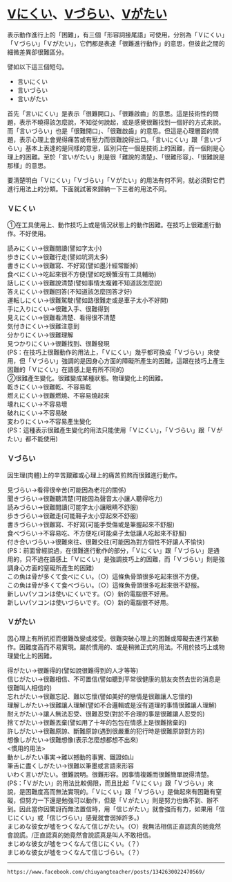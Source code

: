 # [Ⅴにくい](にくい（難い／悪い）)、[Ⅴづらい](づらい（辛い）)、[Ⅴがたい](がたい（難い）)

表示動作進行上的「困難」，有三個「形容詞接尾語」可使用，分別為「Ｖにくい」「Ｖづらい」「Ｖがたい」，它們都是表達「很難進行動作」的意思，但彼此之間的細微差異卻很難區分。

譬如以下這三個短句。  
- 言いにくい  
- 言いづらい  
- 言いがたい

首先「言いにくい」是表示「很難開口」、「很難啟齒」的意思。這是技術性的問題，表示不曉得該怎麼說，不知從何說起，或是感覺很難找到一個好的方式來說。而「言いづらい」也是「很難開口」、「很難啟齒」的意思。但這是心理層面的問題，表示心理上會覺得痛苦或有壓力而很難說得出口。「言いにくい」跟「言いづらい」基本上表達的是同樣的意思，區別只在一個是技術上的困難，而一個則是心理上的困難。至於「言いがたい」則是很「難說的清楚」、「很難形容」、「很難說是那樣」的意思。

要清楚明白「Ｖにくい」「Ｖづらい」「Ｖがたい」的用法有何不同，就必須對它們進行用法上的分類。下面就試著來歸納一下三者的用法不同。

### Ｖにくい  
①在工具使用上、動作技巧上或是情況狀態上的動作困難。在技巧上很難進行動作。不好使用。  

読みにくい→很難閱讀(譬如字太小)  
歩きにくい→很難行走(譬如坑洞太多)  
書きにくい→很難寫、不好寫(譬如墨汁經常斷掉)  
食べにくい→吃起來很不方便(譬如吃螃蟹沒有工具輔助)  
話しにくい→很難說清楚(譬如事情太複雜不知道該怎麼說)  
答えにくい→很難回答(不知道該怎麼回答才好)  
運転しにくい→很難駕駛(譬如路很難走或是車子太小不好開)  
手に入りにくい→很難入手、很難得到  
見えにくい→很難看清楚、看得很不清楚  
気付きにくい→很難注意到  
分かりにくい→很難理解  
見つかりにくい→很難找到、很難發現  
(PS：在技巧上很難動作的用法上，「Ｖにくい」幾乎都可換成「Ｖづらい」來使用，但「Ｖづらい」強調的是因身心方面的障礙所產生的困難，這跟在技巧上產生困難的「Ｖにくい」在語感上是有所不同的)  
②很難產生變化。很難變成某種狀態。物理變化上的困難。  
乾きにくい→很難乾、不容易乾  
燃えにくい→很難燃燒、不容易燒起來  
壊れにくい→不容易壞  
破れにくい→不容易破  
変わりにくい→不容易產生變化  
(PS：這種表示很難產生變化的用法只能使用「Ｖにくい」，「Ｖづらい」跟「Ｖがたい」都不能使用)

### Ｖづらい  
因生理(肉體)上的辛苦艱難或心理上的痛苦煎熬而很難進行動作。  

見づらい→看得很辛苦(可能因為老花的關係)  
聞きづらい→很難聽清楚(可能因為聲音太小讓人聽得吃力)  
読みづらい→很難閱讀(可能字太小讓眼睛不舒服)  
歩きづらい→很難走(可能鞋子太小穿起來不舒服)  
書きづらい→很難寫、不好寫(可能手受傷或是筆握起來不舒服)  
食べづらい→不容易吃、不方便吃(可能桌子太低讓人吃起來不舒服)  
付き合いづらい→很難來往、很難交往(可能因為對方個性不好讓人不愉快)  
(PS：前面曾經說過，在很難進行動作的部分，「Ｖにくい」跟「Ｖづらい」是通用的，只不過在語感上「Ｖにくい」是強調技巧上的困難，而「Ｖづらい」則是強調身心方面的窒礙所產生的困難)  
この魚は骨が多くて食べにくい。（○）這條魚骨頭很多吃起來很不方便。  
この魚は骨が多くて食べづらい。（○）這條魚骨頭很多吃起來很不舒服。  
新しいパソコンは使いにくいです。（○）新的電腦很不好用。  
新しいパソコンは使いづらいです。（○）新的電腦很不好用。

### Ｖがたい  
因心理上有所抗拒而很難改變或接受。很難突破心理上的困難或障礙去進行某動作。困難度高而不易實現。屬於慣用的、或是稍微正式的用法。不用於技巧上或物理變化上的困難。  

得がたい→很難得的(譬如說很難得到的人才等等)  
信じがたい→很難相信、不可置信(譬如聽到平常很健康的朋友突然去世的消息是很難叫人相信的)  
忘れがたい→很難忘記、難以忘懷(譬如美好的戀情是很難讓人忘懷的)  
理解しがたい→很難讓人理解(譬如不合邏輯或是沒有道理的事情很難讓人理解)  
耐えがたい→讓人無法忍受、很難忍受(對於不合理的事是很難讓人忍受的)  
捨てがたい→很難丟棄(譬如用了十年的包包在情感上是很難捨棄的)  
許しがたい→很難原諒、斷難原諒(遇到很嚴重的犯行時是很難原諒對方的)  
想像しがたい→很難想像(表示怎麼想都想不出來)  
<慣用的用法>  
動かしがたい事実→難以撼動的事實、鐵證如山  
筆舌に盡くしがたい→很難以筆墨或言語來形容  
いわく言いがたい。很難說明。很難形容。因事情複雜而很難簡單說得清楚。  
(PS：「Ｖがたい」的用法比較侷限，而且比起「Ｖにくい」跟「Ｖづらい」來說，是困難度高而無法實現的。「Ｖにくい」跟「Ｖづらい」是做起來有困難有窒礙，但努力一下還是勉強可以動作，但是「Ｖがたい」則是努力也做不到、辦不到。因此當你因驚訝而無法置信時，用「信じがたい」就會強而有力，如果用「信じにくい」或「信じづらい」感覺就會弱掉許多。)  
まじめな彼女が噓をつくなんて信じがたい。（○）我無法相信正直認真的她竟然會說謊。/正直認真的她竟然會說謊真是叫人不敢相信。  
まじめな彼女が噓をつくなんて信じにくい。（？）  
まじめな彼女が噓をつくなんて信じづらい。（？）

---
`https://www.facebook.com/chiuyangteacher/posts/1342630022470569/`